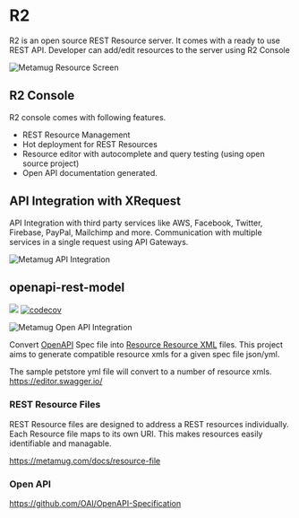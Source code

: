 # R2
R2 is an open source REST Resource server. It comes with a ready to use REST API. Developer can add/edit resources to the server
using R2 Console

![Metamug Resource Screen](https://metamug.com/img/res-screen.png)

## R2 Console
R2 console comes with following features.

* REST Resource Management 
* Hot deployment for REST Resources
* Resource editor with autocomplete and query testing (using open source project)
* Open API documentation generated.

## API Integration with XRequest

API Integration with third party services like AWS, Facebook, Twitter, Firebase, PayPal, Mailchimp and more.
Communication with multiple services in a single request using API Gateways.

![Metamug API Integration](https://metamug.com/img/api-integration1.svg)


## openapi-rest-model

![](https://travis-ci.org/metamug/openapi-rest-model.svg?branch=open-api) [![codecov](https://codecov.io/gh/metamug/openapi-rest-model/branch/open-api/graph/badge.svg)](https://codecov.io/gh/metamug/openapi-rest-model)

![Metamug Open API Integration](https://metamug.com/img/openapi-specification.svg)


Convert [OpenAPI](https://www.openapis.org/) Spec file into [Resource Resource XML](https://metamug.com/docs/resource-file) files.
This project aims to generate compatible resource xmls for a given spec file json/yml.

The sample petstore yml file will convert to a number of resource xmls.
https://editor.swagger.io/

### REST Resource Files

REST Resource files are designed to address a REST resources individually. Each Resource file
maps to its own URI. This makes resources easily identifiable and managable.

https://metamug.com/docs/resource-file

### Open API 

https://github.com/OAI/OpenAPI-Specification


